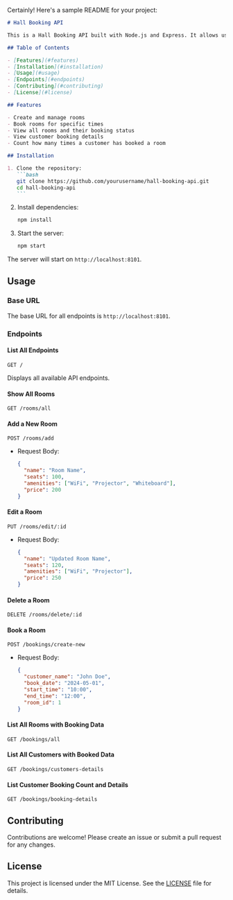 Certainly! Here's a sample README for your project:

````markdown
# Hall Booking API

This is a Hall Booking API built with Node.js and Express. It allows users to create rooms, book rooms, and manage bookings.

## Table of Contents

- [Features](#features)
- [Installation](#installation)
- [Usage](#usage)
- [Endpoints](#endpoints)
- [Contributing](#contributing)
- [License](#license)

## Features

- Create and manage rooms
- Book rooms for specific times
- View all rooms and their booking status
- View customer booking details
- Count how many times a customer has booked a room

## Installation

1. Clone the repository:
   ```bash
   git clone https://github.com/yourusername/hall-booking-api.git
   cd hall-booking-api
   ```
````

2. Install dependencies:

   ```bash
   npm install
   ```

3. Start the server:
   ```bash
   npm start
   ```

The server will start on `http://localhost:8101`.

## Usage

### Base URL

The base URL for all endpoints is `http://localhost:8101`.

### Endpoints

#### List All Endpoints

```http
GET /
```

Displays all available API endpoints.

#### Show All Rooms

```http
GET /rooms/all
```

#### Add a New Room

```http
POST /rooms/add
```

- Request Body:
  ```json
  {
    "name": "Room Name",
    "seats": 100,
    "amenities": ["WiFi", "Projector", "Whiteboard"],
    "price": 200
  }
  ```

#### Edit a Room

```http
PUT /rooms/edit/:id
```

- Request Body:
  ```json
  {
    "name": "Updated Room Name",
    "seats": 120,
    "amenities": ["WiFi", "Projector"],
    "price": 250
  }
  ```

#### Delete a Room

```http
DELETE /rooms/delete/:id
```

#### Book a Room

```http
POST /bookings/create-new
```

- Request Body:
  ```json
  {
    "customer_name": "John Doe",
    "book_date": "2024-05-01",
    "start_time": "10:00",
    "end_time": "12:00",
    "room_id": 1
  }
  ```

#### List All Rooms with Booking Data

```http
GET /bookings/all
```

#### List All Customers with Booked Data

```http
GET /bookings/customers-details
```

#### List Customer Booking Count and Details

```http
GET /bookings/booking-details
```

## Contributing

Contributions are welcome! Please create an issue or submit a pull request for any changes.

## License

This project is licensed under the MIT License. See the [LICENSE](LICENSE) file for details.
